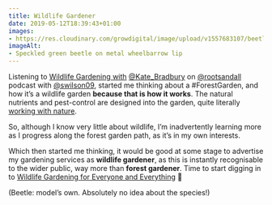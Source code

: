 ```yaml
---
title: Wildlife Gardener
date: 2019-05-12T18:39:43+01:00
images: 
- https://res.cloudinary.com/growdigital/image/upload/v1557683107/beetle-CEDFF25F.jpg
imageAlt: 
- Speckled green beetle on metal wheelbarrow lip
---
```


Listening to [Wildlife Gardening with](https://rootsandall.co.uk/portfolio-item/episode-21-wildlife-gardening-with-kate-bradbury/) [@Kate_Bradbury](https://mobile.twitter.com/Kate_Bradbury) on [@rootsandall](https://mobile.twitter.com/rootsandall) podcast with [@swilson09](https://mobile.twitter.com/swilson09), started me thinking about a #ForestGarden, and how it’s a wildlife garden **because that is how it works**. The natural nutrients and pest-control are designed into the garden, quite literally [working with nature](https://www.agroforestry.co.uk/product/creating-a-forest-garden-2/). 

So, although I know very little about wildlife, I’m inadvertently learning more as I progress along the forest garden path, as it’s in my own interests.

Which then started me thinking, it would be good at some stage to advertise my gardening services as **wildlife gardener**, as this is instantly recognisable to the wider public, way more than **forest gardener**. Time to start digging in to [Wildlife Gardening for Everyone and Everything](https://www.bloomsbury.com/uk/wildlife-gardening-9781472956057/) 🙂

(Beetle: model’s own. Absolutely no idea about the species!)
